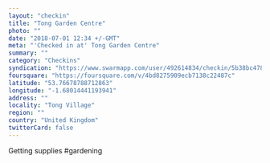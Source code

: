 ```yaml
---
layout: "checkin"
title: "Tong Garden Centre"
photo: ""
date: "2018-07-01 12:34 +/-GMT"
meta: "'Checked in at' Tong Garden Centre"
summary: ""
category: "Checkins"
syndication: "https://www.swarmapp.com/user/492614834/checkin/5b38bc4781a0ea002ccce0ed"
foursquare: "https://foursquare.com/v/4bd8275909ecb7138c22487c"
latitude: "53.76678788712863"
longitude: "-1.68014441193941"
address: ""
locality: "Tong Village"
region: ""
country: "United Kingdom"
twitterCard: false
---
```

Getting supplies #gardening
